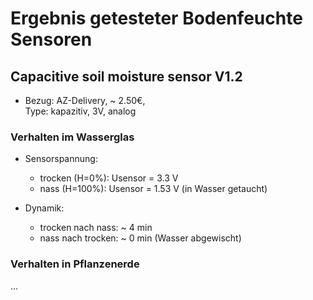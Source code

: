 # Ergebnis getesteter Bodenfeuchte Sensoren

## Capacitive soil moisture sensor V1.2
- Bezug: AZ-Delivery, ~ 2.50€,
    <br>Type: kapazitiv, 3V, analog

### Verhalten im **Wasserglas**

- Sensorspannung:
    - trocken (H=0%): Usensor = 3.3 V
    - nass (H=100%): Usensor = 1.53 V (in Wasser getaucht)

- Dynamik:
    - trocken nach nass: ~ 4 min
    - nass nach trocken: ~ 0 min (Wasser abgewischt)

### Verhalten in **Pflanzenerde**
...